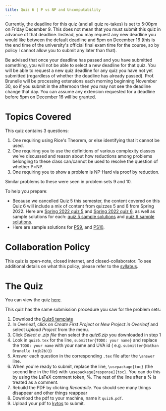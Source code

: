 ```yaml
---
title: Quiz 6 | P vs NP and Uncomputability
...
```


Currently, the deadline for this quiz (and all quiz re-takes) is set to 5:00pm on Friday December 9. This does not mean that you must submit this quiz in advance of that deadline. Instead, you may request any new deadline you would like between the default deadline and 5pm on December 16 (this is the end time of the university's official final exam time for the course, so by policy I cannot allow you to submit any later than that).

Be advised that once your deadline has passed and you have submitted something, you will not be able to select a new deadline for that quiz. You will be able to request a new quiz deadline for any quiz you have not yet submitted (regardless of whether the deadline has already passed). Prof. Brunelle will be processing extensions each morning beginning November 30, so if you submit in the afternoon then you may not see the deadline change that day. You can assume any extension requested for a deadline before 5pm on December 16 will be granted.

# Topics Covered


This quiz contains 3 questions:

1. One requiring using Rice's Theorem, or else identifying that it cannot be used.
1. One requiring you to use the definitions of various complexity classes we've discussed and reason about how reductions among problems belonging to these class can/cannot be used to resolve the question of whether P=NP.
1. One requiring you to show a problem is NP-Hard via proof by reduction.

Similar problems to these were seen in problem sets 9 and 10.

To help you prepare:

- Because we cancelled Quiz 5 this semester, the content covered on this Quiz 6 will include a mix of content from quizzes 5 and 6 from Spring 2022. Here are [Spring 2022 quiz 5](files/ps/quiz5_s22.pdf) and [Spring 2022 quiz 6](files/ps/quiz6_s22.pdf), as well as sample solutions for each: [quiz 5 sample solutions](files/ps/quiz5_sols.pdf) and [quiz 6 sample solutions](files/ps/quiz6_sols.pdf).
- Here are sample solutions for [PS9](files/ps/ps9_sols.pdf), and [PS10](files/ps/ps10_sols.pdf).



# Collaboration Policy

This quiz is open-note, closed internet, and closed-collaborator. To see additional details on what this policy, please refer to the [syllabus](/syllabus.html).

# The Quiz

You can view the quiz [here](/files/ps/quiz6_blank.pdf).

This quiz has the same submission procedure you saw for the problem sets:

1. Download the [Quiz6 template](files/ps/quiz6.zip)
1. In Overleaf, click on *Create First Project* or *New Project in Overleaf* and select *Upload Project* from the menu.
1. Click *Select a .zip file* then select the *quiz6.zip* you downloaded in step 1
1. Look in `quiz6.tex` for the line, `submitter{TODO: your name}` and replace the `TODO: your name` with your name and UVA id ( e.g. `submitter{Nathan Brunelle (njb2b)}`)
1. Answer each question in the corresponding `.tex` file after the `\answer` line. 
1. When you're ready to submit, replace the line, `\usepackage{toc}` (the second line in the file) with `\usepackage[response]{toc}`. You can do this by using the LaTeX comment token, %. The rest of the line after a % is treated as a comment. 
1. Rebuild the PDF by clicking *Recompile*. You should see many things disappear and other things reappear
1. Download the pdf to your machine, name it `quiz6.pdf`.
1. Upload your pdf to [kytos](https://kytos.cs.virginia.edu/cstheory) to submit.


